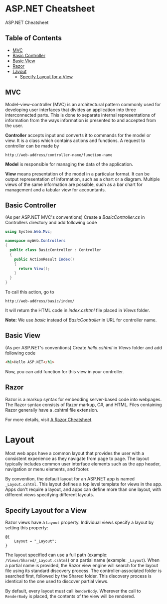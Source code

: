# ASP.NET Cheatsheet
ASP.NET Cheatsheet

## Table of Contents
* [MVC](#mvc)
* [Basic Controller](#basic-controller)
* [Basic View](#basic-view)
* [Razor](#razor)
* [Layout](#layout)
  * [Specify Layout for a View](#specify-layout-for-a-view)

## MVC
Model–view–controller (MVC) is an architectural pattern commonly used for developing user interfaces that divides an application into three interconnected parts. This is done to separate internal representations of information from the ways information is presented to and accepted from the user.

**Controller** accepts input and converts it to commands for the model or view. It is a class which contains actions and functions. A request to controller can be made by 
```url
http://web-address/controller-name/function-name
```

**Model** is responsible for managing the data of the application.

**View** means presentation of the model in a particular format. It can be output representation of information, such as a chart or a diagram. Multiple views of the same information are possible, such as a bar chart for management and a tabular view for accountants.

## Basic Controller
(As per ASP.NET MVC's conventions) Create a *BasicController.cs* in Controllers directory and add following code
```C#
using System.Web.Mvc;

namespace myWeb.Controllers
{
  public class BasicController : Controller
  {
    public ActionResult Index()
    {
      return View();
    }
  }
}
```
To call this action, go to
```url
http://web-address/basic/index/
```
It will return the HTML code in *index.cshtml* file placed in *Views* folder.

**Note:** We use *basic* instead of *BasicController* in URL for controller name.

## Basic View
(As per ASP.NET's conventions) Create *hello.cshtml* in *Views* folder and add following code
```html
<h1>Hello ASP.NET</h1>
```
Now, you can add function for this view in your controller.

## Razor
Razor is a markup syntax for embedding server-based code into webpages. The Razor syntax consists of Razor markup, C#, and HTML. Files containing Razor generally have a .cshtml file extension.

For more details, visit [A Razor Cheatsheet](https://github.com/warisali2/razor-cheatsheet).

# Layout
Most web apps have a common layout that provides the user with a consistent experience as they navigate from page to page. The layout typically includes common user interface elements such as the app header, navigation or menu elements, and footer.

By convention, the default layout for an ASP.NET app is named `_Layout.cshtml`. This layout defines a top level template for views in the app. Apps don't require a layout, and apps can define more than one layout, with different views specifying different layouts.

## Specify Layout for a View
Razor views have a `Layout` property. Individual views specify a layout by setting this property:
```
@{
    Layout = "_Layout";
}
```

The layout specified can use a full path (example: `/Views/Shared/_Layout.cshtml`) or a partial name (example: `_Layout`). When a partial name is provided, the Razor view engine will search for the layout file using its standard discovery process. The controller-associated folder is searched first, followed by the Shared folder. This discovery process is identical to the one used to discover partial views.

By default, every layout must call `RenderBody`. Wherever the call to `RenderBody` is placed, the contents of the view will be rendered.
